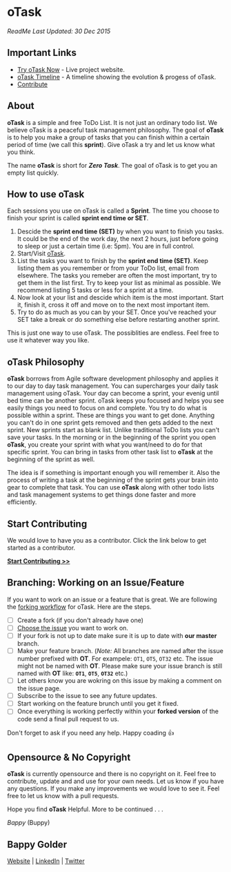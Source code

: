 <!--
GitHub Markdown System:
https://help.github.com/articles/markdown-basics/
https://guides.github.com/features/mastering-markdown/
-->

# oTask
*ReadMe Last Updated: 30 Dec 2015*

## Important Links
- [Try oTask Now](http://bappygolder.github.io/oTask/Project-Source/#/taskView) - Live project website. 
- [oTask Timeline](http://otask.tumblr.com/) - A timeline showing the evolution & progess of oTask.
- [Contribute](#contribute)

## About

**oTask** is a simple and free ToDo List. It is not just an ordinary todo list. We believe oTask is a peaceful task management philosophy. The goal of **oTask** is to help you make a group of tasks that you can finish within a certain period of time (we call this **sprint**). Give oTask a try and let us know what you think.

The name **oTask** is short for ***Zero Task***. The goal of oTask is to get you an empty list quickly. 

## How to use oTask
Each sessions you use on oTask is called a **Sprint**. The time you choose to finish your sprint is called **sprint end time or SET**. 

1. Descide the **sprint end time (SET)** by when you want to finish you tasks. It could be the end of the work day, the next 2 hours, just before going to sleep or just a certain time (i.e: 5pm). You are in full control. 
2. Start/Visit [oTask](http://bappygolder.github.io/oTask/Project-Source/#/taskView).
3. List the tasks you want to finish by the **sprint end time (SET)**. Keep listing them as you remember or from your ToDo list, email from elsewhere. The tasks you remeber are often the most important, try to get them in the list first. Try to keep your list as minimal as possible. We recommend listing 5 tasks or less for a sprint at a time.
4. Now look at your list and descide which item is the most important. Start it, finish it, cross it off and move on to the next most important item. 
5. Try to do as much as you can by your SET. Once you've reached your SET take a break or do something else before restarting another sprint.

This is just one way to use oTask. The possiblities are endless. Feel free to use it whatever way you like. 

## oTask Philosophy
**oTask** borrows from Agile software development philosophy and applies it to our day to day task management. You can supercharges your daily task management using oTask. Your day can become a sprint, your evenig until bed time can be another sprint. oTask keeps you focused and helps you see easily things you need to focus on and complete. You try to do what is possible within a sprint. These are things you want to get done. Anything you can't do in one sprint gets removed and then gets added to the next sprint. New sprints start as blank list. Unlike traditional ToDo lists you can't save your tasks. In the morning or in the beginning of the sprint you open **oTask**, you create your sprint with what you want/need to do for that specific sprint. You can bring in tasks from other task list to **oTask** at the beginning of the sprint as well. 

The idea is if something is important enough you will remember it. Also the process of writing a task at the beginning of the sprint gets your brain into gear to complete that task. You can use **oTask** along with other todo lists and task management systems to get things done faster and more efficiently. 

<a name="contribute"></a>
## Start Contributing
We would love to have you as a contributor. Click the link below to get started as a contributor.

[**Start Contributing >>**](https://bappy.typeform.com/to/rNtiON)

## Branching: Working on an Issue/Feature
If you want to work on an issue or a feature that is great. We are following the [forking workflow](https://guides.github.com/activities/forking/index.html) for oTask. Here are the steps. 

- [ ] Create a fork (if you don't already have one)
- [ ] [Choose the issue](https://github.com/bappygolder/oTask/issues) you want to work on.
- [ ] If your fork is not up to date make sure it is up to date with **our master** branch. 
- [ ] Make your feature branch. (*Note:* All branches are named after the issue number prefixed with **OT**. For exampele: `OT1`, `OT5`, `OT32` etc. The issue might not be named with **OT**. Please make sure your issue branch is still named with **OT** like: **`OT1`**, **`OT5`**, **`OT32`** etc.)
- [ ] Let others know you are wokring on this issue by making a comment on the issue page.  
- [ ] Subscribe to the issue to see any future updates. 
- [ ] Start working on the feature brunch until you get it fixed. 
- [ ] Once everything is working perfectly within your **forked version** of the code send a final pull request to us.

Don't forget to ask if you need any help. Happy coading :+1:

## Opensource & No Copyright
**oTask** is currently opensource and there is no copyright on it. Feel free to contribute, update and and use for your own needs. Let us know if you have any questions. If you make any improvements we would love to see it. Feel free to let us know with a pull requests. 

Hope you find **oTask** Helpful.
More to be continued . . .

*Bappy* (Buppy)

## Bappy Golder <br/>
<a href="http://bappygolder.com/">Website</a>  |  <a href="https://github.com/bappygolder">LinkedIn</a> |  <a href="https://au.linkedin.com/in/bappygolder">Twitter</a>


<!---------------- 
Internal Resources

Simillar Services/Products:
	https://pomodoro.cc/
---------------->

